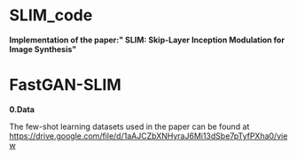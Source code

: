 # SLIM_code

**Implementation of the paper:" SLIM: Skip-Layer Inception Modulation for Image Synthesis"**

# FastGAN-SLIM

**0.Data**

The few-shot learning datasets used in the paper can be found at <https://drive.google.com/file/d/1aAJCZbXNHyraJ6Mi13dSbe7pTyfPXha0/view>




